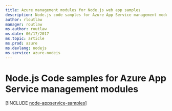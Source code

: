 ```yaml
---
title: Azure management modules for Node.js web app samples
description: Node.js code samples for Azure App Service management modules
author: rloutlaw
manager: routlaw
ms.author: routlaw
ms.date: 06/17/2017
ms.topic: article
ms.prod: azure
ms.devlang: nodejs
ms.service: azure-nodejs
---
```


# Node.js Code samples for Azure App Service management modules

[!INCLUDE [node-appservice-samples](../includes/appservice-samples.md)]